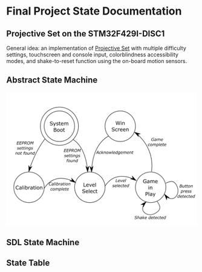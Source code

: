 # Final Project State Documentation

## Projective Set on the STM32F429I-DISC1

General idea: an implementation of [Projective Set](https://en.wikipedia.org/wiki/Projective_Set_(game)) with multiple difficulty settings, touchscreen and console input, colorblindness accessibility modes, and shake-to-reset function using the on-board motion sensors.

## Abstract State Machine

![](FSM_abstract.png)

## SDL State Machine

## State Table